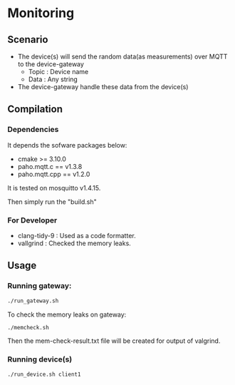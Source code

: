 # Monitoring

## Scenario
- The device(s) will send the random data(as measurements) over MQTT to the device-gateway
    - Topic : Device name
    - Data : Any string
- The device-gateway handle these data from the device(s)

## Compilation

### Dependencies

It depends the sofware packages below:
- cmake >= 3.10.0
- paho.mqtt.c == v1.3.8
- paho.mqtt.cpp == v1.2.0

It is tested on mosquitto v1.4.15.

Then simply run the "build.sh"

### For Developer
- clang-tidy-9 : Used as a code formatter.
- vallgrind : Checked the memory leaks.

## Usage

### Running gateway:

```bash 
./run_gateway.sh 
```

To check the memory leaks on gateway:
```bash 
./memcheck.sh
```
Then the mem-check-result.txt file will be created for output of valgrind.

### Running device(s)

```bash 
./run_device.sh client1
```

